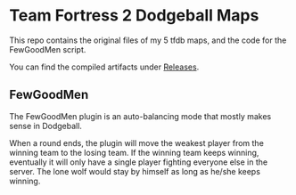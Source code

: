 # Team Fortress 2 Dodgeball Maps

This repo contains the original files of my 5 tfdb maps, and the code for the FewGoodMen script.

You can find the compiled artifacts under [Releases](https://github.com/maor-rosenfeld/tfdb/releases).

## FewGoodMen

The FewGoodMen plugin is an auto-balancing mode that mostly makes sense in Dodgeball.

When a round ends, the plugin will move the weakest player from the winning team to the losing team. If the winning team keeps winning, eventually it will only have a single player fighting everyone else in the server. The lone wolf would stay by himself as long as he/she keeps winning.

